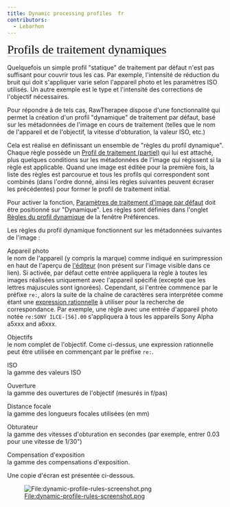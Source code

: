 ```yaml
---
title: Dynamic processing profiles  fr
contributors:
  - Lebarhon
---
```


<span style="color: #000000; background: none; overflow: hidden; page-break-after: avoid; font-size: 2.0em; font-family: Georgia,Times,serif; margin-top: 1em; margin-bottom: 0.25em; line-height: 1.3; padding: 0; border-bottom: 1px solid #AAAAAA;">Profils
de traitement dynamiques</span>

Quelquefois un simple profil "statique" de traitement par défaut n'est
pas suffisant pour couvrir tous les cas. Par exemple, l'intensité de
réduction du bruit qui doit s'appliquer varie selon l'appareil photo et
les paramètres ISO utilisés. Un autre exemple est le type et l'intensité
des corrections de l'objectif nécessaires.

Pour répondre à de tels cas, RawTherapee dispose d'une fonctionnalité
qui permet la création d'un profil "dynamique" de traitement par défaut,
basé sur les métadonnées de l'image en cours de traitement (telles que
le nom de l'appareil et de l'objectif, la vitesse d'obturation, la
valeur ISO, etc.)

Cela est réalisé en définissant un ensemble de "règles du profil
dynamique". Chaque règle possède un [Profil de traitement
(partiel)](Creating_processing_profiles_for_general_use/fr.md)
qui lui est attaché, plus quelques conditions sur les métadonnées de
l'image qui régissent si la règle est applicable. Quand une image est
éditée pour la première fois, la liste des règles est parcourue et tous
les profils qui correspondent sont combinés (dans l'ordre donné, ainsi
les règles suivantes peuvent écraser les précédentes) pour former le
profil de traitement initial.

Pour activer la fonction, [Paramètres de traitement d'image par
défaut](Preferences/fr#Paramètres_de_traitement_d'image_par_défaut.md)
doit être positionné sur "Dynamique". Les règles sont définies dans
l'onglet [Règles du profil
dynamique](Preferences/fr#L'onglet_Règles_du_profil_dynamique.md)
de la fenêtre Préférences.

Les règles du profil dynamique fonctionnent sur les métadonnées
suivantes de l'image :

Appareil photo  
le nom de l'appareil (y compris la marque) comme indiqué en
surimpression en haut de l'aperçu de
[l'éditeur](The_Image_Editor_Tab/fr.md) (non présent sur l'image
visible dans ce lien). Si activée, par défaut cette entrée appliquera la
règle à toutes les images réalisées uniquement avec l'appareil spécifié
(excepté que les lettres majuscules sont ignorées). Cependant, si
l'entrée commence par le préfixe `re:`, alors la suite de la chaîne de
caractères sera interprétée comme étant une [expression
rationnelle](https://fr.wikipedia.org/wiki/Expression_rationnelle) à
utiliser pour la recherche de correspondance. Par exemple, une règle
avec une entrée d'appareil photo notée `re:SONY ILCE-[56].00`
s'appliquera à tous les appareils Sony Alpha a5xxx and a6xxx.

<!-- -->

Objectifs  
le nom complet de l'objectif. Come ci-dessus, une expression rationnelle
peut être utilisée en commençant par le préfixe `re:`.

<!-- -->

ISO  
la gamme des valeurs ISO

<!-- -->

Ouverture  
la gamme des ouvertures de l'objectif (mesurés in f/pas)

<!-- -->

Distance focale  
la gamme des longueurs focales utilisées (en mm)

<!-- -->

Obturateur  
la gamme des vitesses d'obturation en secondes (par exemple, entrer 0.03
pour une vitesse de 1/30")

<!-- -->

Compensation d'exposition  
la gamme des compensations d'exposition.

Une copie d'écran est présentée ci-dessous.

<figure>
<img src="dynamic-profile-rules-screenshot.png"
title="File:dynamic-profile-rules-screenshot.png" />
<figcaption><a
href="File:dynamic-profile-rules-screenshot.png">File:dynamic-profile-rules-screenshot.png</a></figcaption>
</figure>
